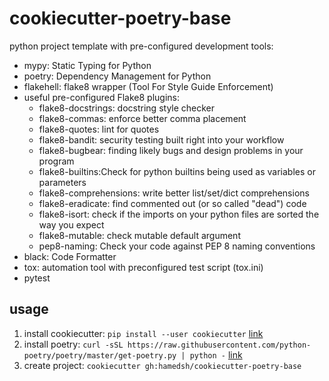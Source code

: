 # cookiecutter-poetry-base

python project template with pre-configured development tools:
 - mypy: Static Typing for Python
 - poetry: Dependency Management for Python
 - flakehell: flake8 wrapper (Tool For Style Guide Enforcement)
 - useful pre-configured Flake8 plugins:
   - flake8-docstrings: docstring style checker
   - flake8-commas: enforce better comma placement
   - flake8-quotes: lint for quotes
   - flake8-bandit: security testing built right into your workflow
   - flake8-bugbear: finding likely bugs and design problems in your program
   - flake8-builtins:Check for python builtins being used as variables or parameters
   - flake8-comprehensions: write better list/set/dict comprehensions
   - flake8-eradicate: find commented out (or so called "dead") code
   - flake8-isort: check if the imports on your python files are sorted the way you expect
   - flake8-mutable: check mutable default argument
   - pep8-naming: Check your code against PEP 8 naming conventions
 - black: Code Formatter
 - tox: automation tool with preconfigured test script (tox.ini)
 - pytest
 
## usage
 1. install cookiecutter: 
 `pip install --user cookiecutter` [link](https://cookiecutter.readthedocs.io/en/1.7.2/installation.html)
 2. install poetry: 
 `curl -sSL https://raw.githubusercontent.com/python-poetry/poetry/master/get-poetry.py | python -`
 [link](https://python-poetry.org/docs/)
 3. create project: `cookiecutter gh:hamedsh/cookiecutter-poetry-base`
